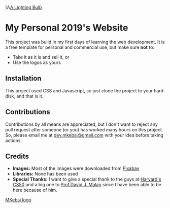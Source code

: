 [A[A Lighting Bulb](image)
# My Personal 2019's Website
This project was build in my first days of learning the web development. It is a free template for personal and commercial use, but make sure **not** to:
- Take it as it is and sell it, or
- Use the logos as yours

## Installation
This project used CSS and Javascript, so just clone the project to your hard disk, and that is it.
<br>
## Contributions
Contributions by all means are appreciated, but I don't want to reject any pull request after someone (or you) has worked many hours on this project. So, please email me at dev.mkebsi@gmail.com with your idea before taking actions.
<br>
## Credits 
- **Images:** Most of the images were downloaded from [Pixabay](https://pixabay.com/)
- **Libraries:** None has been used
-  **Special Thanks:** I want to give a special thank to the guys at [Harvard's CS50](https://github.com/cs50) and a big one to [Prof.David J. Malan](https://github.com/dmalan) since I have been able to be here because of him.

[MKebsi logo](image)